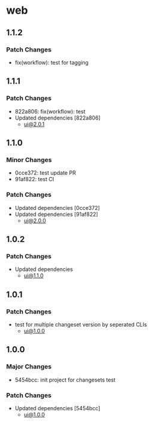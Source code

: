 # web

## 1.1.2

### Patch Changes

- fix(workflow): test for tagging

## 1.1.1

### Patch Changes

- 822a806: fix(workflow): test
- Updated dependencies [822a806]
  - ui@2.0.1

## 1.1.0

### Minor Changes

- 0cce372: test update PR
- 91af822: test CI

### Patch Changes

- Updated dependencies [0cce372]
- Updated dependencies [91af822]
  - ui@2.0.0

## 1.0.2

### Patch Changes

- Updated dependencies
  - ui@1.1.0

## 1.0.1

### Patch Changes

- test for multiple changeset version by seperated CLIs
  - ui@1.0.0

## 1.0.0

### Major Changes

- 5454bcc: init project for changesets test

### Patch Changes

- Updated dependencies [5454bcc]
  - ui@1.0.0
